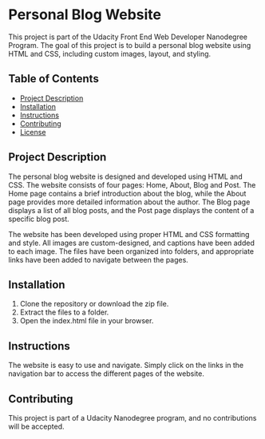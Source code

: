 # Personal Blog Website

This project is part of the Udacity Front End Web Developer Nanodegree Program. The goal of this project is to build a personal blog website using HTML and CSS, including custom images, layout, and styling.

## Table of Contents

- [Project Description](#project-description)
- [Installation](#installation)
- [Instructions](#instructions)
- [Contributing](#contributing)
- [License](#license)

## Project Description

The personal blog website is designed and developed using HTML and CSS. The website consists of four pages: Home, About, Blog and Post. The Home page contains a brief introduction about the blog, while the About page provides more detailed information about the author. The Blog page displays a list of all blog posts, and the Post page displays the content of a specific blog post.

The website has been developed using proper HTML and CSS formatting and style. All images are custom-designed, and captions have been added to each image. The files have been organized into folders, and appropriate links have been added to navigate between the pages.

## Installation

1. Clone the repository or download the zip file.
2. Extract the files to a folder.
3. Open the index.html file in your browser.

## Instructions

The website is easy to use and navigate. Simply click on the links in the navigation bar to access the different pages of the website.

## Contributing

This project is part of a Udacity Nanodegree program, and no contributions will be accepted.